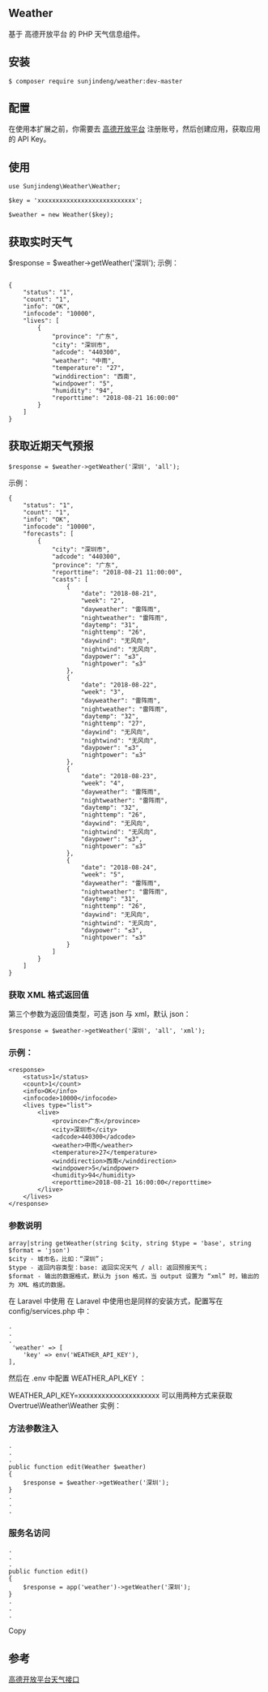 ## Weather
基于 高德开放平台 的 PHP 天气信息组件。

## 安装
    $ composer require sunjindeng/weather:dev-master
## 配置
在使用本扩展之前，你需要去 [高德开放平台](https://lbs.amap.com/dev/id/newuser) 注册账号，然后创建应用，获取应用的 API Key。

## 使用
```
use Sunjindeng\Weather\Weather;

$key = 'xxxxxxxxxxxxxxxxxxxxxxxxxxx';

$weather = new Weather($key);
```
## 获取实时天气
$response = $weather->getWeather('深圳');
示例：
```

{
    "status": "1",
    "count": "1",
    "info": "OK",
    "infocode": "10000",
    "lives": [
        {
            "province": "广东",
            "city": "深圳市",
            "adcode": "440300",
            "weather": "中雨",
            "temperature": "27",
            "winddirection": "西南",
            "windpower": "5",
            "humidity": "94",
            "reporttime": "2018-08-21 16:00:00"
        }
    ]
}
```
## 获取近期天气预报
```
$response = $weather->getWeather('深圳', 'all');
```
示例：
```
{
    "status": "1", 
    "count": "1", 
    "info": "OK", 
    "infocode": "10000", 
    "forecasts": [
        {
            "city": "深圳市", 
            "adcode": "440300", 
            "province": "广东", 
            "reporttime": "2018-08-21 11:00:00", 
            "casts": [
                {
                    "date": "2018-08-21", 
                    "week": "2", 
                    "dayweather": "雷阵雨", 
                    "nightweather": "雷阵雨", 
                    "daytemp": "31", 
                    "nighttemp": "26", 
                    "daywind": "无风向", 
                    "nightwind": "无风向", 
                    "daypower": "≤3", 
                    "nightpower": "≤3"
                }, 
                {
                    "date": "2018-08-22", 
                    "week": "3", 
                    "dayweather": "雷阵雨", 
                    "nightweather": "雷阵雨", 
                    "daytemp": "32", 
                    "nighttemp": "27", 
                    "daywind": "无风向", 
                    "nightwind": "无风向", 
                    "daypower": "≤3", 
                    "nightpower": "≤3"
                }, 
                {
                    "date": "2018-08-23", 
                    "week": "4", 
                    "dayweather": "雷阵雨", 
                    "nightweather": "雷阵雨", 
                    "daytemp": "32", 
                    "nighttemp": "26", 
                    "daywind": "无风向", 
                    "nightwind": "无风向", 
                    "daypower": "≤3", 
                    "nightpower": "≤3"
                }, 
                {
                    "date": "2018-08-24", 
                    "week": "5", 
                    "dayweather": "雷阵雨", 
                    "nightweather": "雷阵雨", 
                    "daytemp": "31", 
                    "nighttemp": "26", 
                    "daywind": "无风向", 
                    "nightwind": "无风向", 
                    "daypower": "≤3", 
                    "nightpower": "≤3"
                }
            ]
        }
    ]
}
```
### 获取 XML 格式返回值
第三个参数为返回值类型，可选 json 与 xml，默认 json：

```
$response = $weather->getWeather('深圳', 'all', 'xml');

```
### 示例：
```
<response>
    <status>1</status>
    <count>1</count>
    <info>OK</info>
    <infocode>10000</infocode>
    <lives type="list">
        <live>
            <province>广东</province>
            <city>深圳市</city>
            <adcode>440300</adcode>
            <weather>中雨</weather>
            <temperature>27</temperature>
            <winddirection>西南</winddirection>
            <windpower>5</windpower>
            <humidity>94</humidity>
            <reporttime>2018-08-21 16:00:00</reporttime>
        </live>
    </lives>
</response>
```
### 参数说明
    array|string getWeather(string $city, string $type = 'base', string $format = 'json')
    $city - 城市名，比如：“深圳”；
    $type - 返回内容类型：base: 返回实况天气 / all: 返回预报天气；
    $format - 输出的数据格式，默认为 json 格式，当 output 设置为 “xml” 时，输出的为 XML 格式的数据。
在 Laravel 中使用
在 Laravel 中使用也是同样的安装方式，配置写在 config/services.php 中：

    .
    .
    .
     'weather' => [
        'key' => env('WEATHER_API_KEY'),
    ],
然后在 .env 中配置 WEATHER_API_KEY ：

WEATHER_API_KEY=xxxxxxxxxxxxxxxxxxxxx
可以用两种方式来获取 Overtrue\Weather\Weather 实例：

### 方法参数注入
    .
    .
    .
    public function edit(Weather $weather) 
    {
        $response = $weather->getWeather('深圳');
    }
    .
    .
    .
### 服务名访问
    .
    .
    .
    public function edit() 
    {
        $response = app('weather')->getWeather('深圳');
    }
    .
    .
    .
Copy
## 参考
[高德开放平台天气接口](https://lbs.amap.com/api/webservice/guide/api/weatherinfo/)
